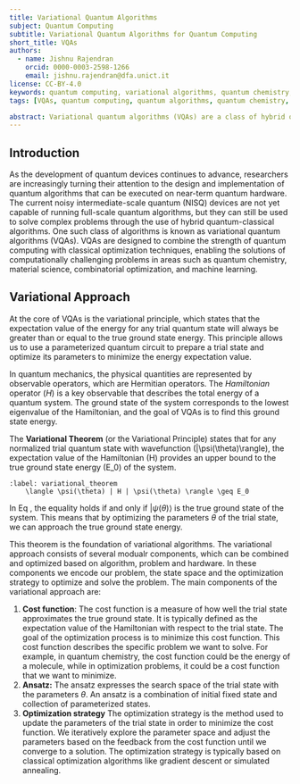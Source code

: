 ```yaml
---
title: Variational Quantum Algorithms
subject: Quantum Computing
subtitle: Variational Quantum Algorithms for Quantum Computing
short_title: VQAs
authors:
  - name: Jishnu Rajendran
    orcid: 0000-0003-2598-1266
    email: jishnu.rajendran@dfa.unict.it
license: CC-BY-4.0
keywords: quantum computing, variational algorithms, quantum chemistry, optimization
tags: [VQAs, quantum computing, quantum algorithms, quantum chemistry, optimization]

abstract: Variational quantum algorithms (VQAs) are a class of hybrid quantum-classical algorithms that leverage the power of quantum computing to solve complex optimization and simulation problems. They are particularly useful for near-term quantum devices, which may not have the capability to run full-scale quantum algorithms. In this repository, we explore the principles and applications of VQAs, including their mathematical foundations, implementation details, and practical use cases. I am particulary interseted in real-world applications of VQAs, such as quantum chemistry, and optimization problems. The goal is to provide a comprehensive understanding of VQAs and their potential impact on various fields.
---
```

 ## Introduction

 As the development of quantum devices continues to advance, researchers are increasingly turning their attention to the design and implementation of quantum algorithms that can be executed on near-term quantum hardware. The current noisy intermediate-scale quantum (NISQ) devices are not yet capable of running full-scale quantum algorithms, but they can still be used to solve complex problems through the use of hybrid quantum-classical algorithms. One such class of algorithms is known as variational quantum algorithms (VQAs). VQAs are designed to combine the strength of quantum computing with classical optimization techniques, enabling the solutions of computationally challenging problems in areas such as  quantum chemistry, material science, combinatorial optimization, and machine learning.

## Variational Approach

At the core of VQAs is the variational principle, which states that the expectation value of the energy for any trial quantum state will always be greater than or equal to the true ground state energy. This principle allows us to use a parameterized quantum circuit to prepare a trial state and optimize its parameters to minimize the energy expectation value. 

In quantum mechanics, the physical quantities are represented by observable operators, which are Hermitian operators. The *Hamiltonian* operator $(H)$ is a key observable that describes the total energy of a quantum system. The ground state of the system corresponds to the lowest eigenvalue of the Hamiltonian, and the goal of VQAs is to find this ground state energy.

The **Variational Theorem** (or the Variational Principle) states that for any normalized trial quantum state with wavefunction \(|\psi(\theta)\rangle\), the expectation value of the Hamiltonian \(H\) provides an upper bound to the true ground state energy \(E_0\) of the system.
```{math}
:label: variational_theorem
    \langle \psi(\theta) | H | \psi(\theta) \rangle \geq E_0
```

In Eq [](#variational_theorem), the equality holds if and only if $|\psi(\theta)\rangle$ is the true ground state of the system. This means that by optimizing the parameters $\theta$ of the trial state, we can approach the true ground state energy.

This theorem is the foundation of variational algorithms. The variational approach consists of several modualr components, which can be combined  and optimized based on algorithm, problem and hardware. In these components we encode our problem, the state space and the optimization strategy to optimize and solve the problem. The main components of the variational approach are:

1. **Cost function**: The cost function is a measure of how well the trial state approximates the true ground state. It is typically defined as the expectation value of the Hamiltonian with respect to the trial state. The goal of the optimization process is to minimize this cost function. This cost function describes the specific problem we want to solve. For example, in quantum chemistry, the cost function could be the energy of a molecule, while in optimization problems, it could be a cost function that we want to minimize.
2. **Ansatz:**  The ansatz expresses the search space of the trial state with the parameters $\theta$. An ansatz is a combination of initial fixed state and collection of parameterized states. 
3. **Optimization strategy** The optimization strategy is the method used to update the parameters of the trial state in order to minimize the cost function. We iteratively explore the parameter space and adjust the parameters based on the feedback from the cost function until we converge to a solution. The optimization strategy is typically based on classical optimization algorithms like gradient descent or  simulated annealing.

